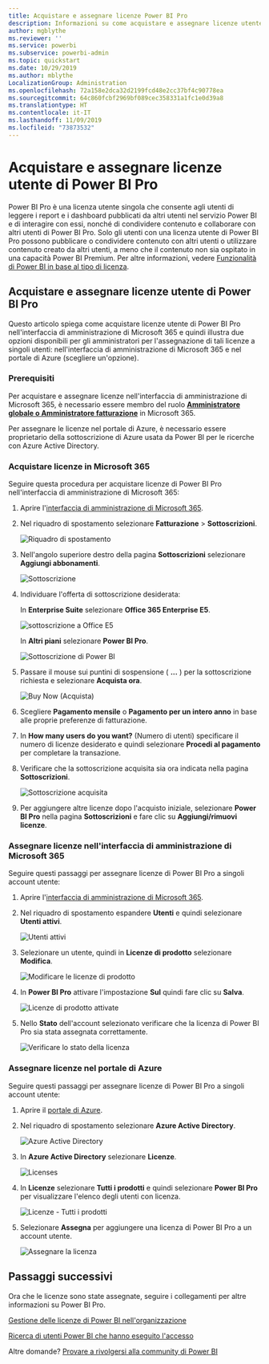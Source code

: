 ```yaml
---
title: Acquistare e assegnare licenze Power BI Pro
description: Informazioni su come acquistare e assegnare licenze utente di Power BI Pro in modo che gli utenti possano accedere al contenuto e collaborare con i colleghi nel servizio Power BI.
author: mgblythe
ms.reviewer: ''
ms.service: powerbi
ms.subservice: powerbi-admin
ms.topic: quickstart
ms.date: 10/29/2019
ms.author: mblythe
LocalizationGroup: Administration
ms.openlocfilehash: 72a158e2dca32d2199fcd48e2cc37bf4c90778ea
ms.sourcegitcommit: 64c860fcbf2969bf089cec358331a1fc1e0d39a8
ms.translationtype: HT
ms.contentlocale: it-IT
ms.lasthandoff: 11/09/2019
ms.locfileid: "73873532"
---
```

# <a name="purchase-and-assign-power-bi-pro-user-licenses"></a>Acquistare e assegnare licenze utente di Power BI Pro

Power BI Pro è una licenza utente singola che consente agli utenti di leggere i report e i dashboard pubblicati da altri utenti nel servizio Power BI e di interagire con essi, nonché di condividere contenuto e collaborare con altri utenti di Power BI Pro. Solo gli utenti con una licenza utente di Power BI Pro possono pubblicare o condividere contenuto con altri utenti o utilizzare contenuto creato da altri utenti, a meno che il contenuto non sia ospitato in una capacità Power BI Premium. Per altre informazioni, vedere [Funzionalità di Power BI in base al tipo di licenza](service-features-license-type.md).

## <a name="purchase-and-assign-power-bi-pro-user-licenses"></a>Acquistare e assegnare licenze utente di Power BI Pro

Questo articolo spiega come acquistare licenze utente di Power BI Pro nell'interfaccia di amministrazione di Microsoft 365 e quindi illustra due opzioni disponibili per gli amministratori per l'assegnazione di tali licenze a singoli utenti: nell'interfaccia di amministrazione di Microsoft 365 e nel portale di Azure (scegliere un'opzione).

### <a name="prerequisites"></a>Prerequisiti

Per acquistare e assegnare licenze nell'interfaccia di amministrazione di Microsoft 365, è necessario essere membro del ruolo **[Amministratore globale o Amministratore fatturazione](https://support.office.com/article/about-office-365-admin-roles-da585eea-f576-4f55-a1e0-87090b6aaa9d)** in Microsoft 365.

Per assegnare le licenze nel portale di Azure, è necessario essere proprietario della sottoscrizione di Azure usata da Power BI per le ricerche con Azure Active Directory.

### <a name="purchase-licenses-in-microsoft-365"></a>Acquistare licenze in Microsoft 365

Seguire questa procedura per acquistare licenze di Power BI Pro nell'interfaccia di amministrazione di Microsoft 365:

1. Aprire l'[interfaccia di amministrazione di Microsoft 365](https://portal.office.com/adminportal/home#/homepage).

2. Nel riquadro di spostamento selezionare **Fatturazione** > **Sottoscrizioni**.

    ![Riquadro di spostamento](media/service-admin-purchasing-power-bi-pro/service-purchasing-power-bi-pro-01.png)

3. Nell'angolo superiore destro della pagina **Sottoscrizioni** selezionare **Aggiungi abbonamenti**.

    ![Sottoscrizione](media/service-admin-purchasing-power-bi-pro/service-purchasing-power-bi-pro-02.png)

4. Individuare l'offerta di sottoscrizione desiderata:

    In **Enterprise Suite** selezionare **Office 365 Enterprise E5**.

    ![sottoscrizione a Office E5](media/service-admin-purchasing-power-bi-pro/service-purchasing-power-bi-pro-03.png)

    In **Altri piani** selezionare **Power BI Pro**.

    ![Sottoscrizione di Power BI](media/service-admin-purchasing-power-bi-pro/service-purchasing-power-bi-pro-04.png)

5. Passare il mouse sui puntini di sospensione ( **...** ) per la sottoscrizione richiesta e selezionare **Acquista ora**.

    ![Buy Now (Acquista)](media/service-admin-purchasing-power-bi-pro/service-purchasing-power-bi-pro-05.png)

6. Scegliere **Pagamento mensile** o **Pagamento per un intero anno** in base alle proprie preferenze di fatturazione.

7. In **How many users do you want?** (Numero di utenti) specificare il numero di licenze desiderato e quindi selezionare **Procedi al pagamento** per completare la transazione.

8. Verificare che la sottoscrizione acquisita sia ora indicata nella pagina **Sottoscrizioni**.

   ![Sottoscrizione acquisita](media/service-admin-purchasing-power-bi-pro/service-purchasing-power-bi-pro-06.png)

9. Per aggiungere altre licenze dopo l'acquisto iniziale, selezionare **Power BI Pro** nella pagina **Sottoscrizioni** e fare clic su **Aggiungi/rimuovi licenze**.

### <a name="assign-licenses-in-the-microsoft-365-admin-center"></a>Assegnare licenze nell'interfaccia di amministrazione di Microsoft 365

Seguire questi passaggi per assegnare licenze di Power BI Pro a singoli account utente:

1. Aprire l'[interfaccia di amministrazione di Microsoft 365](https://portal.office.com/adminportal/home#/homepage).

2. Nel riquadro di spostamento espandere **Utenti** e quindi selezionare **Utenti attivi**.

    ![Utenti attivi](media/service-admin-purchasing-power-bi-pro/service-assigning-power-bi-pro-licenses-05.png)

3. Selezionare un utente, quindi in **Licenze di prodotto** selezionare **Modifica**.

    ![Modificare le licenze di prodotto](media/service-admin-purchasing-power-bi-pro/service-assigning-power-bi-pro-licenses-06.png)

4. In **Power BI Pro** attivare l'impostazione **Sul** quindi fare clic su **Salva**.

    ![Licenze di prodotto attivate](media/service-admin-purchasing-power-bi-pro/service-assigning-power-bi-pro-licenses-07.png)

5. Nello **Stato** dell'account selezionato verificare che la licenza di Power BI Pro sia stata assegnata correttamente.

    ![Verificare lo stato della licenza](media/service-admin-purchasing-power-bi-pro/service-assigning-power-bi-pro-licenses-08.png)

### <a name="assign-licenses-in-the-azure-portal"></a>Assegnare licenze nel portale di Azure

Seguire questi passaggi per assegnare licenze di Power BI Pro a singoli account utente:

1. Aprire il [portale di Azure](https://ms.portal.azure.com/#@microsoft.onmicrosoft.com/dashboard/private/39bc3cf7-31a4-43f6-954c-f2d69ca2f0).

2. Nel riquadro di spostamento selezionare **Azure Active Directory**.

    ![Azure Active Directory](media/service-admin-purchasing-power-bi-pro/service-assigning-power-bi-pro-licenses-01.png)

3. In **Azure Active Directory** selezionare **Licenze**.

    ![Licenses](media/service-admin-purchasing-power-bi-pro/service-assigning-power-bi-pro-licenses-02.png)

4. In **Licenze** selezionare **Tutti i prodotti** e quindi selezionare **Power BI Pro** per visualizzare l'elenco degli utenti con licenza.

    ![Licenze - Tutti i prodotti](media/service-admin-purchasing-power-bi-pro/service-assigning-power-bi-pro-licenses-03.png)

5. Selezionare **Assegna** per aggiungere una licenza di Power BI Pro a un account utente.

    ![Assegnare la licenza](media/service-admin-purchasing-power-bi-pro/service-assigning-power-bi-pro-licenses-04.png)

## <a name="next-steps"></a>Passaggi successivi

Ora che le licenze sono state assegnate, seguire i collegamenti per altre informazioni su Power BI Pro.

[Gestione delle licenze di Power BI nell'organizzazione](service-admin-licensing-organization.md)

[Ricerca di utenti Power BI che hanno eseguito l'accesso](service-admin-access-usage.md)

Altre domande? [Provare a rivolgersi alla community di Power BI](https://community.powerbi.com/)
